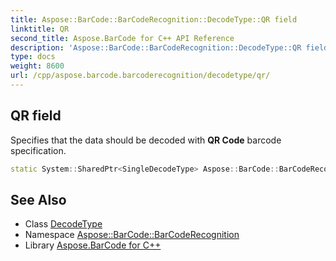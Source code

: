 ```yaml
---
title: Aspose::BarCode::BarCodeRecognition::DecodeType::QR field
linktitle: QR
second_title: Aspose.BarCode for C++ API Reference
description: 'Aspose::BarCode::BarCodeRecognition::DecodeType::QR field. Specifies that the data should be decoded with QR Code barcode specification in C++.'
type: docs
weight: 8600
url: /cpp/aspose.barcode.barcoderecognition/decodetype/qr/
---
```

## QR field


Specifies that the data should be decoded with **QR Code** barcode specification.

```cpp
static System::SharedPtr<SingleDecodeType> Aspose::BarCode::BarCodeRecognition::DecodeType::QR
```




## See Also

* Class [DecodeType](../)
* Namespace [Aspose::BarCode::BarCodeRecognition](../../)
* Library [Aspose.BarCode for C++](../../../)
